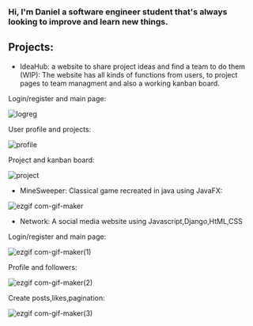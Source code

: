 
### Hi, I'm Daniel a software engineer student that's always looking to improve and learn new things. 

## Projects:
- IdeaHub: a website to share project ideas and find a team to do them (WIP):
  The website has all kinds of functions from users, to project pages to team managment and also a working kanban board.

Login/register and main page:

![logreg](https://user-images.githubusercontent.com/24852163/124497074-04927380-ddc3-11eb-9fef-d227de60a64e.gif)

User profile and projects:

![profile](https://user-images.githubusercontent.com/24852163/124497111-11af6280-ddc3-11eb-972d-c695549bc6f4.gif)


Project and kanban board:

![project](https://user-images.githubusercontent.com/24852163/124497125-170cad00-ddc3-11eb-8238-fac9b7f9f633.gif)

- MineSweeper: Classical game recreated in java using JavaFX:
 
 ![ezgif com-gif-maker](https://user-images.githubusercontent.com/24852163/128181949-316c2cb2-53f8-493c-b76e-80b0656bce39.gif)

- Network: A social media website using Javascript,Django,HtML,CSS
  
Login/register and main page:

![ezgif com-gif-maker(1)](https://user-images.githubusercontent.com/24852163/128183473-cd77ae61-c628-44cc-80b2-78961d26cff8.gif)

Profile and followers:

![ezgif com-gif-maker(2)](https://user-images.githubusercontent.com/24852163/128183758-3875f548-fb10-4029-a756-07c61831c31c.gif)

Create posts,likes,pagination:

![ezgif com-gif-maker(3)](https://user-images.githubusercontent.com/24852163/128184394-a47aed8e-7806-4e3d-8f10-3aa587f0d1a1.gif)




